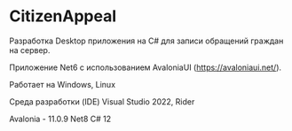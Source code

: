 # CitizenAppeal

Разработка Desktop приложения на C# для записи обращений граждан на сервер.

Приложение Net6 с использованием AvaloniaUI (https://avaloniaui.net/).

Работает на Windows, Linux

Среда разработки (IDE) Visual Studio 2022, Rider

Avalonia - 11.0.9
Net8
C# 12
